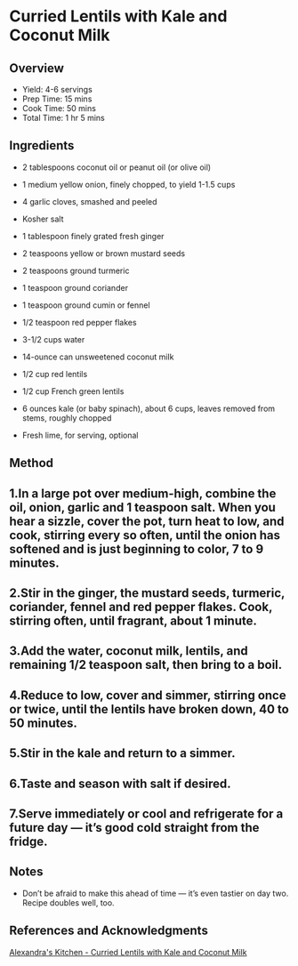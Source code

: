# Curried Lentils with Kale and Coconut Milk

## Overview

- Yield: 4-6 servings
- Prep Time: 15 mins
- Cook Time: 50 mins
- Total Time: 1 hr 5 mins

## Ingredients

- 2 tablespoons coconut oil or peanut oil (or olive oil)

- 1 medium yellow onion, finely chopped, to yield 1-1.5 cups

- 4 garlic cloves, smashed and peeled

- Kosher salt

- 1 tablespoon finely grated fresh ginger

- 2 teaspoons yellow or brown mustard seeds

- 2 teaspoons ground turmeric

- 1 teaspoon ground coriander

- 1 teaspoon ground cumin or fennel

- 1/2 teaspoon red pepper flakes

- 3-1/2 cups water

- 14-ounce can unsweetened coconut milk

- 1/2 cup red lentils

- 1/2 cup French green lentils

- 6 ounces kale (or baby spinach), about 6 cups, leaves removed from stems, roughly chopped

- Fresh lime, for serving, optional

## Method

1.In a large pot over medium-high, combine the oil, onion, garlic and 1 teaspoon salt. When you hear a sizzle, cover the pot, turn heat to low, and cook, stirring every so often, until the onion has softened and is just beginning to color, 7 to 9 minutes.
---
2.Stir in the ginger, the mustard seeds, turmeric, coriander, fennel and red pepper flakes. Cook, stirring often, until fragrant, about 1 minute.
---
3.Add the water, coconut milk, lentils, and remaining 1/2 teaspoon salt, then bring to a boil.
---
4.Reduce to low, cover and simmer, stirring once or twice, until the lentils have broken down, 40 to 50 minutes.
---
5.Stir in the kale and return to a simmer.
---
6.Taste and season with salt if desired.
---
7.Serve immediately or cool and refrigerate for a future day — it’s good cold straight from the fridge.
---

## Notes

- Don’t be afraid to make this ahead of time — it’s even tastier on day two. Recipe doubles well, too.

## References and Acknowledgments

[Alexandra's Kitchen - Curried Lentils with Kale and Coconut Milk](https://alexandracooks.com/2019/02/27/curried-lentils-with-kale-and-coconut-milk/?utm_medium=social&utm_source=pinterest&utm_campaign=tailwind_smartloop&utm_content=smartloop&utm_term=29109286)
